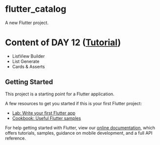 # flutter_catalog

A new Flutter project.

# Content of DAY 12 ([Tutorial](https://www.youtube.com/watch?v=oWU5SY7vPoo&list=PLrjrqTcKCnhTXI2GyPkaQF47inLp6LoIC&index=12))

- ListView Builder
- List Generate
- Cards & Asserts

## Getting Started

This project is a starting point for a Flutter application.

A few resources to get you started if this is your first Flutter project:

- [Lab: Write your first Flutter app](https://flutter.dev/docs/get-started/codelab)
- [Cookbook: Useful Flutter samples](https://flutter.dev/docs/cookbook)

For help getting started with Flutter, view our
[online documentation](https://flutter.dev/docs), which offers tutorials,
samples, guidance on mobile development, and a full API reference.
